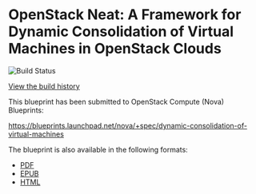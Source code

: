 # OpenStack Neat: A Framework for Dynamic Consolidation of Virtual Machines in OpenStack Clouds

![Build Status](https://secure.travis-ci.org/beloglazov/openstack-neat.png)

[View the build history](http://travis-ci.org/beloglazov/openstack-neat)

This blueprint has been submitted to OpenStack Compute (Nova) Blueprints:

https://blueprints.launchpad.net/nova/+spec/dynamic-consolidation-of-virtual-machines

The blueprint is also available in the following formats:

- [PDF](https://github.com/beloglazov/openstack-neat/raw/master/doc/blueprint/openstack-neat-blueprint.pdf
  "Download this blueprint in the PDF format")
- [EPUB](https://github.com/beloglazov/openstack-neat/raw/master/doc/blueprint/openstack-neat-blueprint.epub
  "Download this blueprint in the EPUB format")
- [HTML](https://raw.github.com/beloglazov/openstack-neat/master/doc/blueprint/openstack-neat-blueprint.html
  "Download this blueprint in the HTML format")
